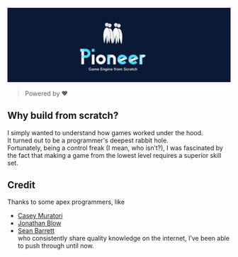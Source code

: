 ![Pioneer](/data/branding/pioneer_banner.png "Pioneer")

> Powered by ❤️

## Why build from scratch?
I simply wanted to understand how games worked under the hood.  
It turned out to be a programmer's deepest rabbit hole.  
Fortunately, being a control freak (I mean, who isn’t?), I was fascinated by the fact that making a game from the lowest level requires a superior skill set.  


## Credit
Thanks to some apex programmers, like  
- [Casey Muratori](https://x.com/cmuratori)
- [Jonathan Blow](https://x.com/Jonathan_Blow)
- [Sean Barrett](https://nothings.org/)
<br>who consistently share quality knowledge on the internet, I’ve been able to push through until now.  
